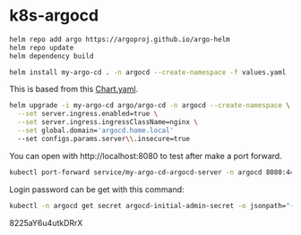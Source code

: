 # k8s-argocd

```bash
helm repo add argo https://argoproj.github.io/argo-helm
helm repo update
helm dependency build

helm install my-argo-cd . -n argocd --create-namespace -f values.yaml
```

This is based from this [Chart.yaml](https://github.com/argoproj/argo-helm/tree/argo-cd-7.8.27/charts/argo-cd).

```bash
helm upgrade -i my-argo-cd argo/argo-cd -n argocd --create-namespace \
  --set server.ingress.enabled=true \
  --set server.ingress.ingressClassName=nginx \
  --set global.domain='argocd.home.local'
  --set configs.params.server\\.insecure=true
```

You can open with http://localhost:8080 to test after make a port forward.

```bash
kubectl port-forward service/my-argo-cd-argocd-server -n argocd 8080:443
```

Login password can be get with this command:

```bash
kubectl -n argocd get secret argocd-initial-admin-secret -o jsonpath="{.data.password}" | base64 -d
```

8225aY6u4utkDRrX
